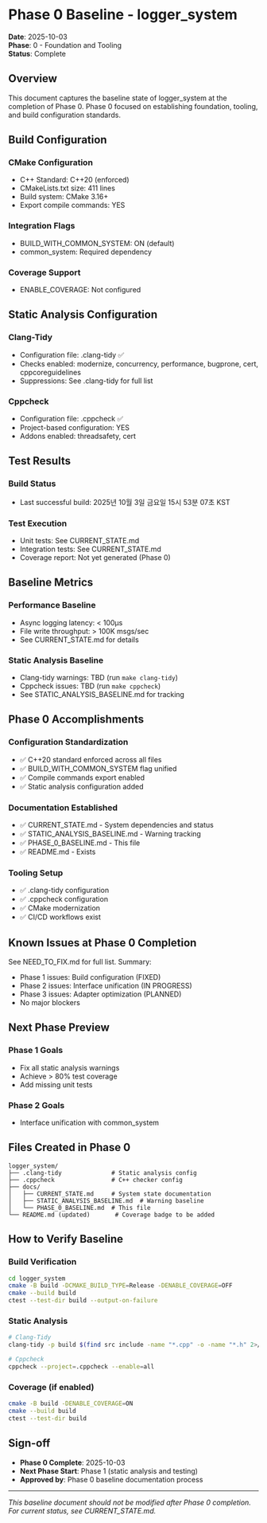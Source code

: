 # Phase 0 Baseline - logger_system

**Date**: 2025-10-03  
**Phase**: 0 - Foundation and Tooling  
**Status**: Complete

## Overview

This document captures the baseline state of logger_system at the completion of Phase 0.
Phase 0 focused on establishing foundation, tooling, and build configuration standards.

## Build Configuration

### CMake Configuration
- C++ Standard: C++20 (enforced)
- CMakeLists.txt size:      411 lines
- Build system: CMake 3.16+
- Export compile commands: YES

### Integration Flags
- BUILD_WITH_COMMON_SYSTEM: ON (default)
- common_system: Required dependency

### Coverage Support
- ENABLE_COVERAGE: Not configured

## Static Analysis Configuration

### Clang-Tidy
- Configuration file: .clang-tidy ✅
- Checks enabled: modernize, concurrency, performance, bugprone, cert, cppcoreguidelines
- Suppressions: See .clang-tidy for full list

### Cppcheck
- Configuration file: .cppcheck ✅
- Project-based configuration: YES
- Addons enabled: threadsafety, cert

## Test Results

### Build Status
- Last successful build: 2025년 10월  3일 금요일 15시 53분 07초 KST

### Test Execution
- Unit tests: See CURRENT_STATE.md
- Integration tests: See CURRENT_STATE.md
- Coverage report: Not yet generated (Phase 0)

## Baseline Metrics

### Performance Baseline
- Async logging latency: < 100μs
- File write throughput: > 100K msgs/sec
- See CURRENT_STATE.md for details

### Static Analysis Baseline
- Clang-tidy warnings: TBD (run `make clang-tidy`)
- Cppcheck issues: TBD (run `make cppcheck`)
- See STATIC_ANALYSIS_BASELINE.md for tracking

## Phase 0 Accomplishments

### Configuration Standardization
- ✅ C++20 standard enforced across all files
- ✅ BUILD_WITH_COMMON_SYSTEM flag unified
- ✅ Compile commands export enabled
- ✅ Static analysis configuration added

### Documentation Established
- ✅ CURRENT_STATE.md - System dependencies and status
- ✅ STATIC_ANALYSIS_BASELINE.md - Warning tracking
- ✅ PHASE_0_BASELINE.md - This file
- ✅ README.md - Exists

### Tooling Setup
- ✅ .clang-tidy configuration
- ✅ .cppcheck configuration
- ✅ CMake modernization
- ✅ CI/CD workflows exist

## Known Issues at Phase 0 Completion

See NEED_TO_FIX.md for full list. Summary:
- Phase 1 issues: Build configuration (FIXED)
- Phase 2 issues: Interface unification (IN PROGRESS)
- Phase 3 issues: Adapter optimization (PLANNED)
- No major blockers

## Next Phase Preview

### Phase 1 Goals
- Fix all static analysis warnings
- Achieve > 80% test coverage
- Add missing unit tests

### Phase 2 Goals
- Interface unification with common_system

## Files Created in Phase 0

```
logger_system/
├── .clang-tidy              # Static analysis config
├── .cppcheck                # C++ checker config
├── docs/
│   ├── CURRENT_STATE.md     # System state documentation
│   ├── STATIC_ANALYSIS_BASELINE.md  # Warning baseline
│   └── PHASE_0_BASELINE.md  # This file
└── README.md (updated)       # Coverage badge to be added
```

## How to Verify Baseline

### Build Verification
```bash
cd logger_system
cmake -B build -DCMAKE_BUILD_TYPE=Release -DENABLE_COVERAGE=OFF
cmake --build build
ctest --test-dir build --output-on-failure
```

### Static Analysis
```bash
# Clang-Tidy
clang-tidy -p build $(find src include -name "*.cpp" -o -name "*.h" 2>/dev/null | head -5)

# Cppcheck  
cppcheck --project=.cppcheck --enable=all
```

### Coverage (if enabled)
```bash
cmake -B build -DENABLE_COVERAGE=ON
cmake --build build
ctest --test-dir build

```

## Sign-off

- **Phase 0 Complete**: 2025-10-03
- **Next Phase Start**: Phase 1 (static analysis and testing)
- **Approved by**: Phase 0 baseline documentation process

---

*This baseline document should not be modified after Phase 0 completion.*  
*For current status, see CURRENT_STATE.md.*
